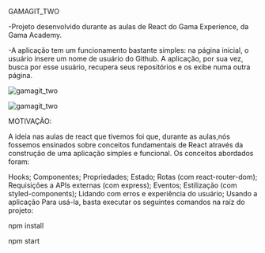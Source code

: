 GAMAGIT_TWO


-Projeto desenvolvido durante as aulas de React do Gama Experience, da Gama Academy.


-A aplicação tem um funcionamento bastante simples: na página inicial, o usuário insere um nome de usuário do Github. A aplicação, por sua vez, busca por esse usuário, recupera seus repositórios e os exibe numa outra página.

![gamagit_two](https://camo.githubusercontent.com/a48a75ad94ff2427e87bad3378fc029243328028bd498b69255b46e0c17b4dc2/68747470733a2f2f696d6775722e636f6d2f5639575171744f2e706e67)

![gamagit_two](https://camo.githubusercontent.com/a48d63f1ef56c2727da3682c2754b108449dc7b5643cfaccb92cb74103159729/68747470733a2f2f696d6775722e636f6d2f6b30634a4b576c2e706e67)


MOTIVAÇÃO:


A ideia nas aulas de react que tivemos foi que, durante as aulas,nós fossemos ensinados sobre conceitos fundamentais de React através da construção de uma aplicação simples e funcional. Os conceitos abordados foram:

Hooks;
Componentes;
Propriedades;
Estado;
Rotas (com react-router-dom);
Requisições a APIs externas (com express);
Eventos;
Estilização (com styled-components);
Lidando com erros e experiência do usuário;
Usando a aplicação
Para usá-la, basta executar os seguintes comandos na raíz do projeto:



npm install

npm start
